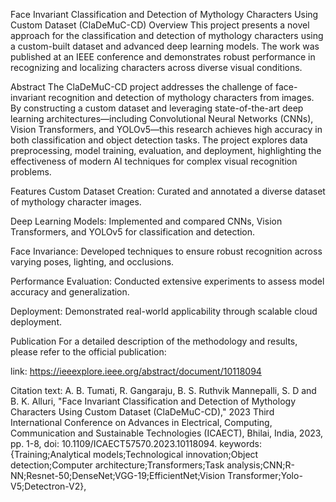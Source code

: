 Face Invariant Classification and Detection of Mythology Characters Using Custom Dataset (ClaDeMuC-CD)
Overview
This project presents a novel approach for the classification and detection of mythology characters using a custom-built dataset and advanced deep learning models. The work was published at an IEEE conference and demonstrates robust performance in recognizing and localizing characters across diverse visual conditions.

Abstract
The ClaDeMuC-CD project addresses the challenge of face-invariant recognition and detection of mythology characters from images. By constructing a custom dataset and leveraging state-of-the-art deep learning architectures—including Convolutional Neural Networks (CNNs), Vision Transformers, and YOLOv5—this research achieves high accuracy in both classification and object detection tasks. The project explores data preprocessing, model training, evaluation, and deployment, highlighting the effectiveness of modern AI techniques for complex visual recognition problems.

Features
Custom Dataset Creation: Curated and annotated a diverse dataset of mythology character images.

Deep Learning Models: Implemented and compared CNNs, Vision Transformers, and YOLOv5 for classification and detection.

Face Invariance: Developed techniques to ensure robust recognition across varying poses, lighting, and occlusions.

Performance Evaluation: Conducted extensive experiments to assess model accuracy and generalization.

Deployment: Demonstrated real-world applicability through scalable cloud deployment.

Publication
For a detailed description of the methodology and results, please refer to the official publication:

link: https://ieeexplore.ieee.org/abstract/document/10118094

Citation text: A. B. Tumati, R. Gangaraju, B. S. Ruthvik Mannepalli, S. D and B. K. Alluri, "Face Invariant Classification and Detection of Mythology Characters Using Custom Dataset (ClaDeMuC-CD)," 2023 Third International Conference on Advances in Electrical, Computing, Communication and Sustainable Technologies (ICAECT), Bhilai, India, 2023, pp. 1-8, doi: 10.1109/ICAECT57570.2023.10118094. keywords: {Training;Analytical models;Technological innovation;Object detection;Computer architecture;Transformers;Task analysis;CNN;R-NN;Resnet-50;DenseNet;VGG-19;EfficientNet;Vision Transformer;Yolo-V5;Detectron-V2},

